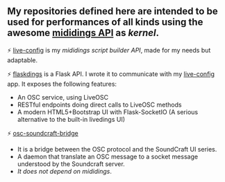 ## My repositories defined here are intended to be used for performances of all kinds using the awesome [mididings API](https://github.com/mididings/mididings) as *kernel*.

⚡ [live-config](https://github.com/stefets/live-config) is my *mididings script builder API*, made for my needs but adaptable.

⚡ [flaskdings](https://github.com/stefets/flaskdings) is a Flask API. I wrote it to communicate with my [live-config](https://github.com/stefets/live-config) app. It exposes the following features:
* An OSC service, using LiveOSC
* RESTful endpoints doing direct calls to LiveOSC methods
* A modern HTML5+Bootstrap UI with Flask-SocketIO (A serious alternative to the built-in livedings UI)

⚡ [osc-soundcraft-bridge](https://github.com/stefets/osc-soundcraft-bridge) 
* It is a bridge between the OSC protocol and the SoundCraft UI series. 
* A daemon that translate an OSC message to a socket message understood by the Soundcraft server.
* *It does not depend on mididings*. 
